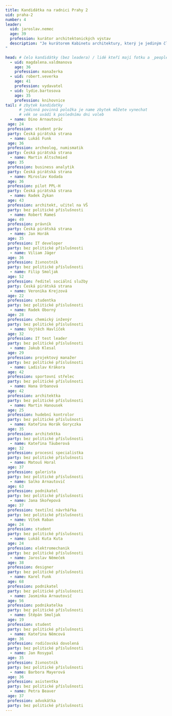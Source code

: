 ```yaml
---
title: Kandidátka na radnici Prahy 2
uid: praha-2
number: 4
leader: 
  uid: jaroslav.nemec
  age: 39
  profession: kurátor architektonických výstav
  description: "Je kurátorem Kabinetu architektury, který je jediným členem ICAM (Mezinárodní konfederace architektonických muzeí / International Confederation of Architectural Museums) v České republice.
"

head: # čelo kandidátky (bez leadera) / lidé kteří mají fotku a _people/jmeno.md
  - uid: magdalena.valdmanova
    age: 36
    profession: manažerka
  - uid: robert.veverka
    age: 41
    profession: vydavatel
  - uid: lydie.bartosova
    age: 35
    profession: knihovnice
tail: # zbytek kandidatky
      # jedinná povinná položka je name zbytek můžete vynechat
      # věk se uvádí k poslednímu dni voleb
  - name: Dino Arnautovič
 age: 24
 profession: student práv
 party: Česká pirátská strana
  - name: Lukáš Funk
 age: 36
 profession: archeolog, numismatik
 party: Česká pirátská strana
  - name: Martin Altschmied
 age: 35
 profession: business analytik
 party: Česká pirátská strana
  - name: Miroslav Kodada
 age: 36
 profession: pilot PPL-H
 party: Česká pirátská strana
  - name: Radek Zykan
 age: 43
 profession: architekt, učitel na VŠ
 party: bez politické příslušnosti
  - name: Robert Rameš
 age: 49
 profession: právník
 party: Česká pirátská strana
  - name: Jan Horák
 age: 35
 profession: IT developer
 party: bez politické příslušnosti
  - name: Viliam Jäger
 age: 36
 profession: živnostník
 party: bez politické příslušnosti
  - name: Filip Smoljak
 age: 52
 profession: ředitel sociální služby
 party: Česká pirátská strana
  - name: Veronika Krejzová
 age: 22
 profession: studentka
 party: bez politické příslušnosti
  - name: Radek Oborný
 age: 28
 profession: chemický inženýr
 party: bez politické příslušnosti
  - name: Vojtěch Havlíček
 age: 32
 profession: IT test leader
 party: bez politické příslušnosti
  - name: Jakub Klesal
 age: 29
 profession: projektový manažer
 party: bez politické příslušnosti
  - name: Ladislav Krákora
 age: 42
 profession: sportovní střelec
 party: bez politické příslušnosti
  - name: Hana Urbanová
 age: 42
 profession: architektka
 party: bez politické příslušnosti
  - name: Martin Hanousek
 age: 25
 profession: hudební kontrolor
 party: bez politické příslušnosti
  - name: Kateřina Horák Goryczka
 age: 35
 profession: architektka
 party: bez politické příslušnosti
  - name: Kateřina Täuberová
 age: 32
 profession: procesní specialistka
 party: bez politické příslušnosti
  - name: Matouš Horal
 age: 37
 profession: galerista
 party: bez politické příslušnosti
  - name: Salko Arnautovič
 age: 63
 profession: podnikatel
 party: bez politické příslušnosti
  - name: Jana Skořepová
 age: 37
 profession: textilní návrhářka
 party: bez politické příslušnosti
  - name: Vítek Raban
 age: 24
 profession: student
 party: bez politické příslušnosti
  - name: Lukáš Kuta Kuta
 age: 24
 profession: elektromechanik
 party: bez politické příslušnosti
  - name: Jaroslav Němeček
 age: 38
 profession: designer
 party: bez politické příslušnosti
  - name: Karel Funk
 age: 68
 profession: podnikatel
 party: bez politické příslušnosti
  - name: Jasminka Arnautovič
 age: 56
 profession: podnikatelka
 party: bez politické příslušnosti
  - name: Štěpán Smoljak
 age: 19
 profession: student
 party: bez politické příslušnosti
  - name: Kateřina Němcová
 age: 36
 profession: rodičovská dovolená
 party: bez politické příslušnosti
  - name: Jan Rosypal
 age: 35
 profession: živnostník
 party: bez politické příslušnosti
  - name: Barbora Mayerová
 age: 36
 profession: asistentka
 party: bez politické příslušnosti
  - name: Petra Beaver
 age: 37
 profession: advokátka
 party: bez politické příslušnosti
---
```

